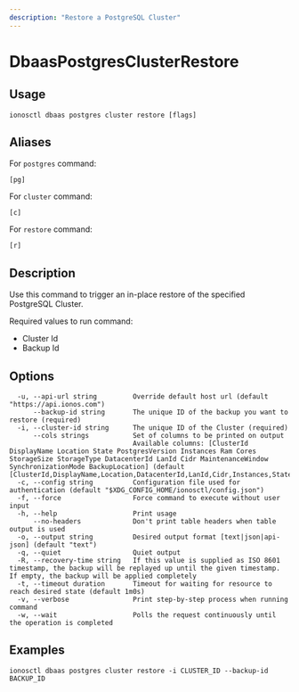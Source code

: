 ```yaml
---
description: "Restore a PostgreSQL Cluster"
---
```


# DbaasPostgresClusterRestore

## Usage

```text
ionosctl dbaas postgres cluster restore [flags]
```

## Aliases

For `postgres` command:

```text
[pg]
```

For `cluster` command:

```text
[c]
```

For `restore` command:

```text
[r]
```

## Description

Use this command to trigger an in-place restore of the specified PostgreSQL Cluster.

Required values to run command:

* Cluster Id
* Backup Id

## Options

```text
  -u, --api-url string         Override default host url (default "https://api.ionos.com")
      --backup-id string       The unique ID of the backup you want to restore (required)
  -i, --cluster-id string      The unique ID of the Cluster (required)
      --cols strings           Set of columns to be printed on output 
                               Available columns: [ClusterId DisplayName Location State PostgresVersion Instances Ram Cores StorageSize StorageType DatacenterId LanId Cidr MaintenanceWindow SynchronizationMode BackupLocation] (default [ClusterId,DisplayName,Location,DatacenterId,LanId,Cidr,Instances,State])
  -c, --config string          Configuration file used for authentication (default "$XDG_CONFIG_HOME/ionosctl/config.json")
  -f, --force                  Force command to execute without user input
  -h, --help                   Print usage
      --no-headers             Don't print table headers when table output is used
  -o, --output string          Desired output format [text|json|api-json] (default "text")
  -q, --quiet                  Quiet output
  -R, --recovery-time string   If this value is supplied as ISO 8601 timestamp, the backup will be replayed up until the given timestamp. If empty, the backup will be applied completely
  -t, --timeout duration       Timeout for waiting for resource to reach desired state (default 1m0s)
  -v, --verbose                Print step-by-step process when running command
  -w, --wait                   Polls the request continuously until the operation is completed
```

## Examples

```text
ionosctl dbaas postgres cluster restore -i CLUSTER_ID --backup-id BACKUP_ID
```

